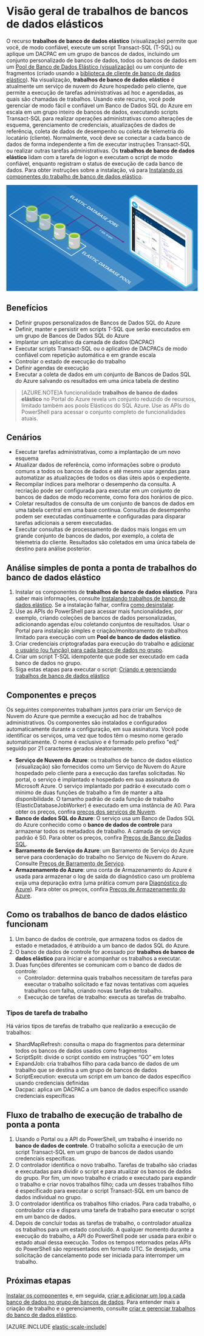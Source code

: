 <properties 
	pageTitle="Visão geral sobre trabalhos de bancos de dados elásticos" 
	description="Ilustra o serviço do trabalho de banco de dados elástico" 
	services="sql-database" 
	documentationCenter=""  
	manager="jeffreyg" 
	authors="sidneyh"/>

<tags 
	ms.service="sql-database" 
	ms.workload="sql-database" 
	ms.tgt_pltfrm="na" 
	ms.devlang="na" 
	ms.topic="article" 
	ms.date="07/21/2015" 
	ms.author="ddove; sidneyh" />

# Visão geral de trabalhos de bancos de dados elásticos

O recurso **trabalhos de banco de dados elástico** (visualização) permite que você, de modo confiável, execute um script Transact-SQL (T-SQL) ou aplique um DACPAC em um grupo de bancos de dados, incluindo um conjunto personalizado de bancos de dados, todos os bancos de dados em um [Pool de Banco de Dados Elástico (visualização)](sql-database-elastic-pool.md) ou um conjunto de fragmentos (criado usando a [biblioteca de cliente de banco de dados elástico](sql-database-elastic-database-client-library.md)). Na visualização, **trabalhos de banco de dados elástico** é atualmente um serviço de nuvem do Azure hospedado pelo cliente, que permite a execução de tarefas administrativas ad hoc e agendadas, as quais são chamadas de trabalhos. Usando este recurso, você pode gerenciar de modo fácil e confiável um Banco de Dados SQL do Azure em escala em um grupo inteiro de bancos de dados, executando scripts Transact-SQL para realizar operações administrativas como alterações de esquema, gerenciamento de credenciais, atualizações de dados de referência, coleta de dados de desempenho ou coleta de telemetria do locatário (cliente). Normalmente, você deve se conectar a cada banco de dados de forma independente a fim de executar instruções Transact-SQL ou realizar outras tarefas administrativas. Os **trabalhos de banco de dados elástico** lidam com a tarefa de logon e executam o script de modo confiável, enquanto registram o status de execução de cada banco de dados. Para obter instruções sobre a instalação, vá para [Instalando os componentes do trabalho de banco de dados elástico](sql-database-elastic-jobs-service-installation.md).

![Serviço do trabalho de banco de dados elástico][1]

## Benefícios
* Definir grupos personalizados de Bancos de Dados SQL do Azure
* Definir, manter e persistir em scripts T-SQL que serão executados em um grupo de Bancos de Dados SQL do Azure 
* Implantar um aplicativo da camada de dados (DACPAC)
* Executar scripts Transact-SQL ou o aplicativo de DACPACs de modo confiável com repetição automática e em grande escala
* Controlar o estado de execução do trabalho
* Definir agendas de execução
* Executar a coleta de dados em um conjunto de Bancos de Dados SQL do Azure salvando os resultados em uma única tabela de destino

> [AZURE.NOTE]A funcionalidade **trabalhos de banco de dados elástico** no Portal do Azure revela um conjunto reduzido de recursos, limitado também aos pools Elásticos do SQL Azure. Use as APIs do PowerShell para acessar o conjunto completo de funcionalidades atuais.

## Cenários

* Executar tarefas administrativas, como a implantação de um novo esquema
* Atualizar dados de referência, como informações sobre o produto comuns a todos os bancos de dados e até mesmo usar agendas para automatizar as atualizações de todos os dias úteis após o expediente.
* Recompilar índices para melhorar o desempenho da consulta. A recriação pode ser configurada para executar em um conjunto de bancos de dados de modo recorrente, como fora dos horários de pico.
* Coletar resultados de consulta de um conjunto de bancos de dados em uma tabela central em uma base contínua. Consultas de desempenho podem ser executadas continuamente e configuradas para disparar tarefas adicionais a serem executadas.
* Executar consultas de processamento de dados mais longas em um grande conjunto de bancos de dados, por exemplo, a coleta de telemetria do cliente. Resultados são coletados em uma única tabela de destino para análise posterior.

## Análise simples de ponta a ponta de trabalhos do banco de dados elástico
1.	Instalar os componentes de **trabalhos de banco de dados elástico**. Para saber mais informações, consulte [Instalando trabalhos de banco de dados elástico](sql-database-elastic-jobs-service-installation.md). Se a instalação falhar, confira [como desinstalar](sql-database-elastic-jobs-uninstall.md).
2.	Use as APIs do PowerShell para acessar mais funcionalidades, por exemplo, criando coleções de bancos de dados personalizadas, adicionando agendas e/ou coletando conjuntos de resultados. Usar o Portal para instalação simples e criação/monitoramento de trabalhos limitado para execução com um **Pool de banco de dados elástico**. 
3.	Criar credenciais criptografadas para execução do trabalho e [adicionar o usuário (ou função) para cada banco de dados no grupo](sql-database-elastic-jobs-add-logins-to-dbs.md).
4.	Criar um script T-SQL idempotente que pode ser executado em cada banco de dados no grupo.
5.	Siga estas etapas para executar o script: [Criando e gerenciando trabalhos de banco de dados elástico](sql-database-elastic-jobs-create-and-manage.md) 

## Componentes e preços 
Os seguintes componentes trabalham juntos para criar um Serviço de Nuvem do Azure que permite a execução ad hoc de trabalhos administrativos. Os componentes são instalados e configurados automaticamente durante a configuração, em sua assinatura. Você pode identificar os serviços, uma vez que todos têm o mesmo nome gerado automaticamente. O nome é exclusivo e é formado pelo prefixo "edj" seguido por 21 caracteres gerados aleatoriamente.

* **Serviço de Nuvem do Azure**: os trabalhos de banco de dados elástico (visualização) são fornecidos como um Serviço de Nuvem do Azure hospedado pelo cliente para a execução das tarefas solicitadas. No portal, o serviço é implantado e hospedado em sua assinatura do Microsoft Azure. O serviço implantado por padrão é executado com o mínimo de duas funções de trabalho a fim de manter a alta disponibilidade. O tamanho padrão de cada função de trabalho (ElasticDatabaseJobWorker) é executado em uma instância de A0. Para obter os preços, confira [preços dos serviços de Nuvem](http://azure.microsoft.com/pricing/details/cloud-services/). 
* **Banco de dados SQL do Azure**: O serviço usa um Banco de Dados SQL do Azure conhecido como o **banco de dados de controle** para armazenar todos os metadados de trabalho. A camada de serviço padrão é S0. Para obter os preços, confira [Preços de Banco de Dados SQL](http://azure.microsoft.com/pricing/details/sql-database/).
* **Barramento de Serviço do Azure**: um Barramento de Serviço do Azure serve para coordenação do trabalho no Serviço de Nuvem do Azure. Consulte [Preços de Barramento de Serviço](http://azure.microsoft.com/pricing/details/service-bus/).
* **Armazenamento do Azure**: uma conta de Armazenamento do Azure é usada para armazenar o log de saída do diagnóstico caso um problema exija uma depuração extra (uma prática comum para [Diagnóstico do Azure](../cloud-services-dotnet-diagnostics.md)). Para obter os preços, confira [Preços de Armazenamento do Azure](http://azure.microsoft.com/pricing/details/storage/).

## Como os trabalhos de banco de dados elástico funcionam
1.	Um banco de dados de controle, que armazena todos os dados de estado e metadados, é atribuído a um banco de dados SQL do Azure.
2.	O banco de dados de controle for acessado por **trabalhos de banco de dados elástico** para iniciar e acompanhar os trabalhos a executar.
3.	Duas funções diferentes se comunicam com o banco de dados de controle: 
	* Controlador: determina quais trabalhos necessitam de tarefas para executar o trabalho solicitado e faz novas tentativas com aqueles trabalhos com falha, criando novas tarefas de trabalho.
	* Execução de tarefas de trabalho: executa as tarefas de trabalho.

### Tipos de tarefa de trabalho
Há vários tipos de tarefas de trabalho que realizarão a execução de trabalhos:

* ShardMapRefresh: consulta o mapa do fragmentos para determinar todos os bancos de dados usados como fragmentos
* ScriptSplit: divide o script contido em instruções “GO” em lotes
* ExpandJob: cria trabalhos filho para cada banco de dados de um trabalho que se destina a um grupo de bancos de dados
* ScriptExecution: executa um script em um banco de dados específico usando credenciais definidas
* Dacpac: aplica um DACPAC a um banco de dados específico usando credenciais específicas

## Fluxo de trabalho de execução de trabalho de ponta a ponta
1.	Usando o Portal ou a API do PowerShell, um trabalho é inserido no **banco de dados de controle**. O trabalho solicita a execução de um script Transact-SQL em um grupo de bancos de dados usando credenciais específicas.
2.	O controlador identifica o novo trabalho. Tarefas de trabalho são criadas e executadas para dividir o script e para atualizar os bancos de dados do grupo. Por fim, um novo trabalho é criado e executado para expandir o trabalho e criar novos trabalhos filho; cada um desses trabalhos filho é especificado para executar o script Transact-SQL em um banco de dados individual no grupo.
3.	O controlador identifica os trabalhos filho criados. Para cada trabalho, o controlador cria e dispara uma tarefa de trabalho para executar o script em um banco de dados. 
4.	Depois de concluir todas as tarefas de trabalho, o controlador atualiza os trabalhos para um estado concluído. A qualquer momento durante a execução do trabalho, a API do PowerShell pode ser usada para exibir o estado atual dessa execução. Todos os tempos retornados pelas APIs do PowerShell são representados em formato UTC. Se desejado, uma solicitação de cancelamento pode ser iniciada para interromper um trabalho. 

## Próximas etapas
[Instalar os componentes](sql-database-elastic-jobs-service-installation.md) e, em seguida, [criar e adicionar um log a cada banco de dados no grupo de bancos de dados](sql-database-elastic-jobs-add-logins-to-dbs.md). Para entender mais a criação de trabalho e o gerenciamento, consulte [criar e gerenciar trabalhos do banco de dados elástico](sql-database-elastic-jobs-create-and-manage.md).

[AZURE.INCLUDE [elastic-scale-include](../../includes/elastic-scale-include.md)]

<!--Image references-->
[1]: ./media/sql-database-elastic-jobs-overview/elastic-jobs.png
<!--anchors-->

<!---HONumber=August15_HO7-->